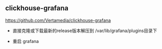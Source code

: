 ## clickhouse-grafana

https://github.com/Vertamedia/clickhouse-grafana

* 直接克隆或下载最新的release版本解压到 /var/lib/grafana/plugins目录下

* 重启 grafana